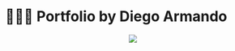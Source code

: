 # 👨🏻‍💻 Portfolio by Diego Armando

<div align="center">
    <a 
        href="https://diegoarmando.xyz"
  			target="_blank"
				rel="noreferrer noopener"
    > 
        <img src="https://github.com/user-attachments/assets/9e8fc9e7-3fa0-4217-a045-527810d5231f">
    </a>
</div>
